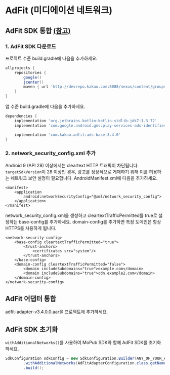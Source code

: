 # **AdFit (미디에이션 네트워크)**

## AdFit SDK 통합 [(참고)](https://github.com/adfit/adfit-android-sdk/blob/master/docs/GUIDE.md)
### 1. AdFit SDK 다운로드
프로젝트 수준 build.gradle에 다음을 추가하세요.
~~~groovy
allprojects {
    repositories {
        google()
        jcenter()
        maven { url 'http://devrepo.kakao.com:8088/nexus/content/groups/public/' }
    }
}
~~~
앱 수준 build.gradle에 다음을 추가하세요.
~~~groovy
dependencies {
    implementation 'org.jetbrains.kotlin:kotlin-stdlib-jdk7:1.3.72'
    implementation 'com.google.android.gms:play-services-ads-identifier:17.0.0'

    implementation 'com.kakao.adfit:ads-base:3.4.0'
}
~~~

### 2. network_security_config.xml 추가
Android 9 (API 28) 이상에서는 cleartext HTTP 트래픽이 차단됩니다. `targetSdkVersion`이 28 이상인 경우, 광고를 정상적으로 게재하기 위해 이를 허용하는 네트워크 보안 설정이 필요합니다.
AndroidManifest.xml에 다음을 추가하세요.
~~~
<manifest>
    <application
        android:networkSecurityConfig="@xml/network_security_config">
    </application>
</manifest>
~~~
network_security_config.xml을 생성하고 cleartextTrafficPermitted를 true로 설정하는 base-config를 추가하세요. domain-config를 추가하면 특정 도메인은 항상 HTTPS를 사용하게 됩니다.
~~~
<network-security-config>
    <base-config cleartextTrafficPermitted="true">
        <trust-anchors>
            <certificates src="system"/>
        </trust-anchors>
    </base-config>
    <domain-config cleartextTrafficPermitted="false">
        <domain includeSubdomains="true">example.com</domain>
        <domain includeSubdomains="true">cdn.example2.com</domain>
    </domain-config>
</network-security-config>
~~~

## AdFit 어댑터 통합
adfit-adapter-v3.4.0.0.aar을 프로젝트에 추가하세요.

## AdFit SDK 초기화
`withAdditionalNetworks()`를 사용하여 MoPub SDK와 함께 AdFit SDK를 초기화하세요. 
~~~java
SdkConfiguration sdkConfig = new SdkConfiguration.Builder(ANY_OF_YOUR_AD_UNIT_IDS_HERE) 
        .withAdditionalNetworks(AdFitAdapterConfiguration.class.getName())
        .build();
~~~
